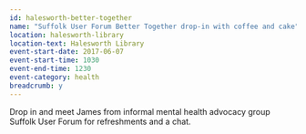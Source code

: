```yaml
---
id: halesworth-better-together
name: "Suffolk User Forum Better Together drop-in with coffee and cake"
location: halesworth-library
location-text: Halesworth Library
event-start-date: 2017-06-07
event-start-time: 1030
event-end-time: 1230
event-category: health
breadcrumb: y
---
```


Drop in and meet James from informal mental health advocacy group Suffolk User Forum for refreshments and a chat.
